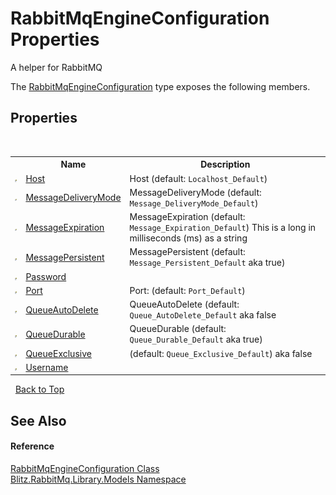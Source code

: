 # RabbitMqEngineConfiguration Properties
A helper for RabbitMQ 

The <a href="97e19ee0-0520-07e4-4558-0887bacbdad5.md">RabbitMqEngineConfiguration</a> type exposes the following members.


## Properties
&nbsp;<table><tr><th></th><th>Name</th><th>Description</th></tr><tr><td>![Public property](media/pubproperty.gif "Public property")</td><td><a href="0f914438-92f7-e199-d421-b870e6921cee.md">Host</a></td><td>
Host (default: `Localhost_Default`)</td></tr><tr><td>![Public property](media/pubproperty.gif "Public property")</td><td><a href="3faee36e-07ed-8e92-4a03-fc1e2a3f523e.md">MessageDeliveryMode</a></td><td>
MessageDeliveryMode (default: `Message_DeliveryMode_Default`)</td></tr><tr><td>![Public property](media/pubproperty.gif "Public property")</td><td><a href="7332193c-03d5-0c67-5f6c-d2ac54be10f0.md">MessageExpiration</a></td><td>
MessageExpiration (default: `Message_Expiration_Default`) 
This is a long in milliseconds (ms) as a string</td></tr><tr><td>![Public property](media/pubproperty.gif "Public property")</td><td><a href="404a1729-fac8-3b5c-7a9c-7c2f1b66d942.md">MessagePersistent</a></td><td>
MessagePersistent (default: `Message_Persistent_Default` aka true)</td></tr><tr><td>![Public property](media/pubproperty.gif "Public property")</td><td><a href="24aecb91-8abd-e4d9-8b28-bf367df64d33.md">Password</a></td><td /></tr><tr><td>![Public property](media/pubproperty.gif "Public property")</td><td><a href="aa5b607d-e2c5-07a6-039d-8326774f30a3.md">Port</a></td><td>
Port: (default: `Port_Default`)</td></tr><tr><td>![Public property](media/pubproperty.gif "Public property")</td><td><a href="6beb5a76-3aee-a7e5-d670-25d2b6f953d7.md">QueueAutoDelete</a></td><td>
QueueAutoDelete (default: `Queue_AutoDelete_Default` aka false</td></tr><tr><td>![Public property](media/pubproperty.gif "Public property")</td><td><a href="8b267f53-6b8a-f103-488a-c66e9b7f6f6d.md">QueueDurable</a></td><td>
QueueDurable (default: `Queue_Durable_Default` aka true)</td></tr><tr><td>![Public property](media/pubproperty.gif "Public property")</td><td><a href="7c3f910c-fa11-3276-2754-4680400047c4.md">QueueExclusive</a></td><td>
(default: `Queue_Exclusive_Default`) aka false</td></tr><tr><td>![Public property](media/pubproperty.gif "Public property")</td><td><a href="07e486a7-cba9-9479-ce6e-0dea505e4bf7.md">Username</a></td><td /></tr></table>&nbsp;
<a href="#rabbitmqengineconfiguration-properties">Back to Top</a>

## See Also


#### Reference
<a href="97e19ee0-0520-07e4-4558-0887bacbdad5.md">RabbitMqEngineConfiguration Class</a><br /><a href="bb73495b-4531-c442-c903-5f85788dac41.md">Blitz.RabbitMq.Library.Models Namespace</a><br />